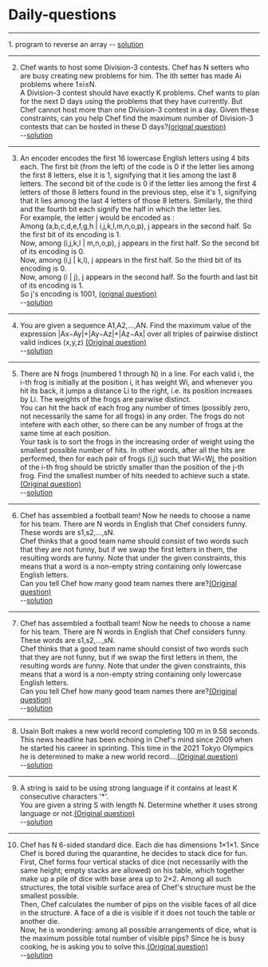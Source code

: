 # Daily-questions
<hr>
1. program to reverse an array -- 
       <a href="https://github.com/Amarpsp10/Daily-questions/blob/main/solutions/01.java">solution</a>
<hr>

2. Chef wants to host some Division-3 contests. Chef has N setters who are busy creating new problems for him. The ith setter has made Ai problems where 1≤i≤N.
  <br>   A Division-3 contest should have exactly K problems. Chef wants to plan for the next D days using the problems that they have currently. But Chef cannot host more than one      Division-3 contest in a day.
    Given these constraints, can you help Chef find the maximum number of Division-3 contests that can be hosted in these D days?<a    href="https://www.codechef.com/JAN21C/problems/DIVTHREE">(orignal question)</a> <br>
    --<a href="https://github.com/Amarpsp10/Daily-questions/blob/main/solutions/02.java">solution</a>
 <hr>

3. An encoder encodes the first 16 lowercase English letters using 4 bits each. The first bit (from the left) of the code is 0 if the letter lies among the first 8 letters, else it is 1, signifying that it lies among the last 8 letters. The second bit of the code is 0 if the letter lies among the first 4 letters of those 8 letters found in the previous step, else it's 1, signifying that it lies among the last 4 letters of those 8 letters. Similarly, the third and the fourth bit each signify the half in which the letter lies.
<br>   For example, the letter j would be encoded as :
<br>   Among (a,b,c,d,e,f,g,h | i,j,k,l,m,n,o,p), j appears in the second half. So the first bit of its encoding is 1.
<br>   Now, among (i,j,k,l | m,n,o,p), j appears in the first half. So the second bit of its encoding is 0.
<br>   Now, among (i,j | k,l), j appears in the first half. So the third bit of its encoding is 0.
<br>   Now, among (i | j), j appears in the second half. So the fourth and last bit of its encoding is 1.
<br>   So j's encoding is 1001, <a href="https://www.codechef.com/JAN21C/problems/DECODEIT">(orignal question)</a>
<br>   --<a href="https://github.com/Amarpsp10/Daily-questions/blob/main/solutions/03.java">solution</a>

<hr>

4. You are given a sequence A1,A2,…,AN. Find the maximum value of the expression |Ax−Ay|+|Ay−Az|+|Az−Ax| over all triples of pairwise distinct valid indices (x,y,z) <a href="https://www.codechef.com/FEB21C/problems/MAXFUN">(Original question)</a>
<br>  --<a href ="https://github.com/Amarpsp10/Daily-questions/blob/main/solutions/04.java">solution</a>

<hr>

5. There are N frogs (numbered 1 through N) in a line. For each valid i, the i-th frog is initially at the position i, it has weight Wi, and whenever you hit its back, it jumps a distance Li to the right, i.e. its position increases by Li. The weights of the frogs are pairwise distinct.
<br> You can hit the back of each frog any number of times (possibly zero, not necessarily the same for all frogs) in any order. The frogs do not intefere with each other, so        there can be any number of frogs at the same time at each position.
<br> Your task is to sort the frogs in the increasing order of weight using the smallest possible number of hits. In other words, after all the hits are performed, then for each      pair of frogs (i,j) such that Wi<Wj, the position of the i-th frog should be strictly smaller than the position of the j-th frog. Find the smallest number of hits needed to      achieve such a state.<a href="https://www.codechef.com/FEB21C/problems/FROGS">(Original question)</a>
<br> --<a href="https://github.com/Amarpsp10/Daily-questions/blob/main/solutions/05.java">solution</a>

<hr>

6. Сhef has assembled a football team! Now he needs to choose a name for his team. There are N words in English that Chef considers funny. These words are s1,s2,…,sN.
<br>Chef thinks that a good team name should consist of two words such that they are not funny, but if we swap the first letters in them, the resulting words are funny. Note that under the given constraints, this means that a word is a non-empty string containing only lowercase English letters.
<br>Can you tell Chef how many good team names there are?<a href="https://www.codechef.com/FEB21C/problems/TEAMNAME">(Original question)</a>
<br> --<a href="https://github.com/Amarpsp10/Daily-questions/blob/main/solutions/06.java">solution</a>

<hr>

7. Сhef has assembled a football team! Now he needs to choose a name for his team. There are N words in English that Chef considers funny. These words are s1,s2,…,sN.
<br> Chef thinks that a good team name should consist of two words such that they are not funny, but if we swap the first letters in them, the resulting words are funny. Note that under the given constraints, this means that a word is a non-empty string containing only lowercase English letters.
<br> Can you tell Chef how many good team names there are?<a href="https://www.codechef.com/FEB21C/problems/TEAMNAME">(Original question)</a>
<br> --<a href="https://github.com/Amarpsp10/Daily-questions/blob/main/solutions/07.java">solution</a>

<hr>

8. Usain Bolt makes a new world record completing 100 m in 9.58 seconds.<br>
  This news headline has been echoing in Chef's mind since 2009 when he started his career in sprinting. This time in the 2021 Tokyo Olympics he is determined to make a new world record....<a href="https://www.codechef.com/APRIL21C/problems/BOLT">(Original question)</a>
<br> --<a href="https://github.com/Amarpsp10/Daily-questions/blob/main/solutions/08.java">solution</a>

<hr>

9. A string is said to be using strong language if it contains at least K consecutive characters '*'.
<br> You are given a string S with length N. Determine whether it uses strong language or not.<a href="https://www.codechef.com/APRIL21C/problems/SSCRIPT">(Original question)</a>
<br> --<a href="https://github.com/Amarpsp10/Daily-questions/blob/main/solutions/09.java">solution</a>

<hr>

10. Chef has N 6-sided standard dice. Each die has dimensions 1×1×1. Since Chef is bored during the quarantine, he decides to stack dice for fun.
<br> First, Chef forms four vertical stacks of dice (not necessarily with the same height; empty stacks are allowed) on his table, which together make up a pile of dice with base area up to 2×2. Among all such structures, the total visible surface area of Chef's structure must be the smallest possible.
<br> Then, Chef calculates the number of pips on the visible faces of all dice in the structure. A face of a die is visible if it does not touch the table or another die.
<br> Now, he is wondering: among all possible arrangements of dice, what is the maximum possible total number of visible pips? Since he is busy cooking, he is asking you to solve this.<a href="https://www.codechef.com/APRIL21C/problems/SDICE">(Original question)</a>
<br> --<a href="https://github.com/Amarpsp10/Daily-questions/blob/main/solutions/10.java">solution</a>